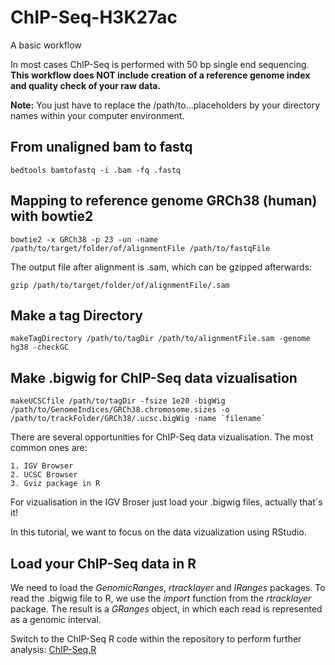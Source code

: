 # ChIP-Seq-H3K27ac
A basic workflow

In most cases ChIP-Seq is performed with 50 bp single end sequencing. 
__This workflow does NOT include creation of a reference genome index and quality check of your raw data.__

__Note:__ You just have to replace the /path/to...placeholders by your directory names within your computer environment. 

## From unaligned bam to fastq 

```bedtools bamtofastq -i .bam -fq .fastq```

## Mapping to reference genome GRCh38 (human) with bowtie2

```bowtie2 -x GRCh38 -p 23 -un -name /path/to/target/folder/of/alignmentFile /path/to/fastqFile```

The output file after alignment is .sam, which can be gzipped afterwards: 

```gzip /path/to/target/folder/of/alignmentFile/.sam``` 

## Make a tag Directory

```makeTagDirectory /path/to/tagDir /path/to/alignmentFile.sam -genome hg38 -checkGC```

## Make .bigwig for ChIP-Seq data vizualisation

```makeUCSCfile /path/to/tagDir -fsize 1e20 -bigWig /path/to/GenomeIndices/GRCh38.chromosome.sizes -o /path/to/trackFolder/GRCh38/.ucsc.bigWig -name `filename` ```

There are several opportunities for ChIP-Seq data vizualisation. The most common ones are: 

    1. IGV Browser
    2. UCSC Browser
    3. Gviz package in R
 
For vizualisation in the IGV Broser just load your .bigwig files, actually that´s it!

In this tutorial, we want to focus on the data vizualization using RStudio. 

## Load your ChIP-Seq data in R

We need to load the *GenomicRanges*, *rtracklayer* and *IRanges* packages. To read the .bigwig file to R, we use the *import* function from the *rtracklayer* package. The result is a *GRanges* object, in which each read is represented as a genomic interval.

Switch to the ChIP-Seq R code within the repository to perform further analysis: [ChIP-Seq.R](https://github.com/mkappelmann/ChIP-Seq-H3K27ac/blob/master/ChIP_Seq.R)


